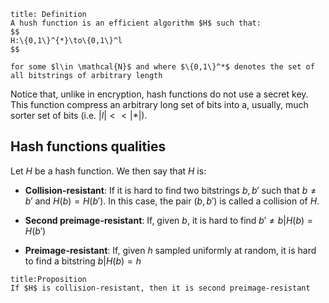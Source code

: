 ```ad-abstract
title: Definition
A hush function is an efficient algorithm $H$ such that:
$$
H:\{0,1\}^{*}\to\{0,1\}^l
$$

for some $l\in \mathcal{N}$ and where $\{0,1\}^*$ denotes the set of all bitstrings of arbitrary length
```

Notice that, unlike in encryption, hash functions do not use a secret key. This function compress an arbitrary long set of bits into a, usually, much sorter set of bits (i.e. $|l|<<|*|$).  

## Hash functions qualities

Let $H$ be a hash function. We then say that $H$ is:

* **Collision-resistant**: If it is hard to find two bitstrings $b,b'$ such that $b\not=b'$ and $H(b)=H(b')$. In this case, the pair $(b,b')$ is called a collision of $H$. 

* **Second preimage-resistant**: If, given $b$, it is hard to find $b'\not=b | H(b)=H(b')$ 

* **Preimage-resistant**: If, given $h$ sampled uniformly at random, it is hard to find a bitstring $b | H(b)=h$ 

```ad-abstract
title:Proposition
If $H$ is collision-resistant, then it is second preimage-resistant
```


